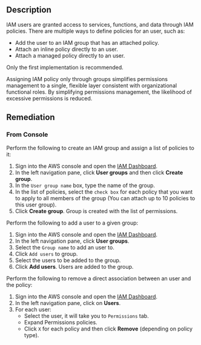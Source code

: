 ## Description

IAM users are granted access to services, functions, and data through IAM policies. There are multiple ways to define policies for an user, such as:
  - Add the user to an IAM group that has an attached policy.
  - Attach an inline policy directly to an user.
  - Attach a managed policy directly to an user.

Only the first implementation is recommended.

Assigning IAM policy only through groups simplifies permissions management to a single, flexible layer consistent with organizational functional roles. By simplifying permissions management, the likelihood of excessive permissions is reduced.

## Remediation

### From Console

Perform the following to create an IAM group and assign a list of policies to it:

1. Sign into the AWS console and open the [IAM Dashboard](https://console.aws.amazon.com/iam/home#/home).
2. In the left navigation pane, click **User groups** and then click **Create group**.
3. In the `User group name` box, type the name of the group.
4. In the list of policies, select the `check box` for each policy that you want to apply to all members of the group (You can attach up to 10 policies to this user group).
5. Click **Create group**. Group is created with the list of permissions.

Perform the following to add a user to a given group:

1. Sign into the AWS console and open the [IAM Dashboard](https://console.aws.amazon.com/iam/home#/home).
2. In the left navigation pane, click **User groups**.
3. Select the `Group name` to add an user to.
4. Click `Add users` to group.
5. Select the users to be added to the group.
6. Click **Add users**. Users are added to the group.

Perform the following to remove a direct association between an user and the policy:

1. Sign into the AWS console and open the [IAM Dashboard](https://console.aws.amazon.com/iam/home#/home).
2. In the left navigation pane, click on **Users**.
3. For each user:
    - Select the user, it will take you to `Permissions` tab.
    - Expand Permissions policies.
    - Click `X` for each policy and then click **Remove** (depending on policy type).